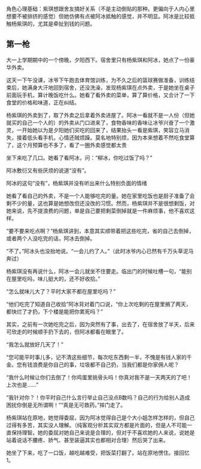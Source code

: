角色心理基础：紫琪想跟舍友搞好关系（不是主动倒贴的那种。更偏向于人内心里想要不被排挤的感觉）但她仿佛有点被阿冰抵触的感觉，并不明显。阿冰是比较抵触杨紫琪的，尤其是牵扯到钱的问题。

## 第一枪

大一上学期期中的一个傍晚，夕阳西下。宿舍里只有杨紫琪和阿冰，她点了一份豪华外卖。

这天一下午没课，冰爷下午跑去体育馆训练，为不久之后的篮球赛做准备，训练结束后，她满身大汗地回到宿舍，还没洗澡，发现杨紫琪在点外卖，于是她坐在桌子前面玩手机，算计晚饭吃什么。她看了看外卖的菜单，算了算价格，又合计了一下食堂的价格和味道，正在纠结。

杨紫琪的外卖到了，取了外卖之后拿着外卖进屋了。阿冰一看就不是一人份（但她就买的自己一个人的）的外卖从门口进来了，食物香味的香味让冰爷兴奋了一个激灵，一开始她以为是夕阳她们买吃的回来了，结果抬头一看是紫琪，笑容立马消失，接着低头看手机，心情还贼烦躁。莫名地特别烦，因为本来想着不然吃食堂算了，这个月预算也不多了，看了一圈外卖感觉都太贵

坐下来吃了几口。她看了看阿冰，问：“柳冰，你吃过饭了吗？”

阿冰敷衍又有些厌烦的说道“没有”。

阿冰的这句“没有”，杨紫琪并没有听出来什么特别负面的情绪

她看了看自己的外卖，不是一个人能够吃完的量。她在家里吃饭也是厨子准备了会剩不少的量，这也算是她想改但还没改的习惯。然而，杨紫琪并不是很想剩饭，对她来说，先不提浪费的问题，单是自己要把剩菜倒掉就是一件麻烦事，他不喜欢这样。

“要不要来吃点啊？”杨紫琪讲到，本意其实顺带着把这些吃完，省的自己去倒掉，或者两个人没吃完的话，阿冰去倒掉。

“不了。”阿冰头也没抬地说。“一会儿约了人。”（此时冰爷内心已然有千万头草泥马奔过）

杨紫琪没有再说什么，阿冰一会儿就坐不住要走。临出门的时候吐槽一句，“能别在屋里吃吗，味儿挺大的，还不好收拾。”

“怎么就味儿大了？平时大家不都在屋里吃吗？”

“他们吃完了知道自己收拾”阿冰背对着门口说，“你上次吃剩的在屋里搁了两天，都快烂了才扔，下个楼是能把你累死吗？”

其实，之前有一次她吃完之后，因为突然有了事，出去了，在宿舍放了半天，后来可欣走的时候顺手扔下去的，但阿冰都看在眼里了。

“我怎么就放好几天了！”

“您可能平时事儿多，记不清这些细节，每次吃东西剩一半，不愧是有钱人家的千金。您有钱浪费是你自己的事，垃圾都不自己扔，当我们都是你家佣人呢？

“我什么时候让你们去倒了！你鸡蛋里挑骨头吗！你真对我不是一天两天的了吧！上次也是……”

“我针对你？！你平时自己什么言行举止自己没点B数吗？自己的行为给别人造成困扰你倒是无所谓啊！”“真是无可救药。”摔门走了。

杨紫琪站在原地，她觉得委屈，因为阿冰觉得自己是个大小姐怎样怎样的，但自己过得有多苦，其实没人理解。（纯客观分析其实双方都是片面的，但是人不可能一直保持理智。她的委屈对她自己来说是合理的，但对于不喜欢她的人来说，说她是站着说话不腰疼、娇气、甚至装逼其实也都相对合理）然后哭了出来。

她坐了下来，吃了一口饭，越吃越难受，把饭菜打翻了。站在原地愣住。接回忆1。